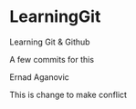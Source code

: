 # LearningGit
Learning Git &amp; Github

A few commits for this

Ernad Aganovic

This is change to make conflict
